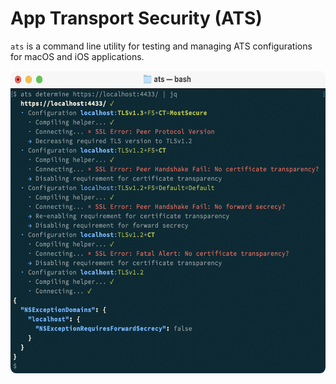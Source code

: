 # App Transport Security (ATS)

`ats` is a command line utility for testing and managing ATS configurations for macOS and iOS applications.

<img src="screenshot.png" width="591" height="484" alt="Screenshot of the ats command line utility in action"/>
